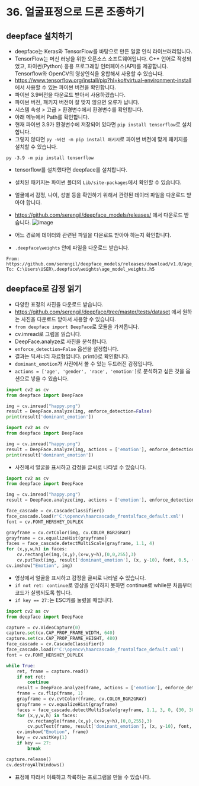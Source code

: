 # 36. 얼굴표정으로 드론 조종하기
## deepface 설치하기
* deepface는 Keras와 TensorFlow를 바탕으로 만든 얼굴 인식 라이브러리입니다. 
* TensorFlow는 머신 러닝을 위한 오픈소스 소프트웨어입니다. C++ 언어로 작성되었고, 파이썬(Python) 응용 프로그래밍 인터페이스(API)를 제공합니다. Tensorflow와 OpenCV의 영상인식을 융합해서 사용할 수 있습니다.
* https://www.tensorflow.org/install/pip?hl=ko#virtual-environment-install 에서 사용할 수 있는 파이썬 버전을 확인합니다.
* 파이썬 3.9버전을 다운로드 받아서 사용하겠습니다. 
* 파이썬 버전, 패키지 버전이 잘 맞지 않으면 오류가 납니다.
* 시스템 속성 > 고급 > 환경변수에서 환경변수를 확인합니다.
* 아래 메뉴에서 Path를 확인합니다.
* 현재 파이썬 3.9가 환경변수에 저장되어 있다면 ```pip install tensorflow```로 설치합니다.
* 그렇지 않다면 ```py -버전 -m pip install 패키지```로 파이썬 버전에 맞게 패키지를 설치할 수 있습니다.
```
py -3.9 -m pip install tensorflow
```
* tensorflow를 설치했다면 deepface를 설치합니다.
* 설치된 패키지는 파이썬 폴더의 ```Lib/site-packages```에서 확인할 수 있습니다.
* 얼굴에서 감정, 나이, 성별 등을 확인하기 위해서 관련된 데이터 파일을 다운로드 받아야 합니다.
* https://github.com/serengil/deepface_models/releases/ 에서 다운로드 받습니다.
![image](https://user-images.githubusercontent.com/76088532/146551611-23a96bda-203e-45ab-a449-dd5f0baeb30f.png)

* 어느 경로에 데이터와 관련된 파일을 다운로드 받아야 하는지 확인합니다. 
* ```.deepface\weights``` 안에 파일을 다운로드 받습니다.
```
From: https://github.com/serengil/deepface_models/releases/download/v1.0/age_model_weights.h5
To: C:\Users\USER\.deepface\weights\age_model_weights.h5
```

## deepface로 감정 읽기
* 다양한 표정의 사진을 다운로드 받습니다.
* https://github.com/serengil/deepface/tree/master/tests/dataset 에서 원하는 사진을 다운로드 받아서 사용할 수 있습니다.
* ```from deepface import DeepFace```로 모듈을 가져옵니다.
* cv.imread로 그림을 읽습니다.
* DeepFace.analyze로 사진을 분석합니다.
* ```enforce_detection=False``` 옵션을 설정합니다.
* 결과는 딕셔너리 자료형입니다. print()로 확인합니다.
* ```dominant_emotion```가 사진에서 볼 수 있는 두드러진 감정입니다. 
* ```actions = ['age', 'gender', 'race', 'emotion']```로 분석하고 싶은 것을 옵션으로 넣을 수 있습니다.
```python
import cv2 as cv
from deepface import DeepFace

img = cv.imread("happy.png")
result = DeepFace.analyze(img, enforce_detection=False)
print(result['dominant_emotion'])
```

```python
import cv2 as cv
from deepface import DeepFace

img = cv.imread("happy.png")
result = DeepFace.analyze(img, actions = ['emotion'], enforce_detection=False)
print(result['dominant_emotion'])
```

* 사진에서 얼굴을 표시하고 감정을 글씨로 나타낼 수 있습니다.
```python
import cv2 as cv
from deepface import DeepFace

img = cv.imread("happy.png")
result = DeepFace.analyze(img, actions = ['emotion'], enforce_detection=False)

face_cascade = cv.CascadeClassifier()
face_cascade.load(r'C:\opencv\haarcascade_frontalface_default.xml')
font = cv.FONT_HERSHEY_DUPLEX

grayframe = cv.cvtColor(img, cv.COLOR_BGR2GRAY)
grayframe = cv.equalizeHist(grayframe)
faces = face_cascade.detectMultiScale(grayframe, 1.1, 4)
for (x,y,w,h) in faces:
    cv.rectangle(img,(x,y),(x+w,y+h),(0,0,255),3)
    cv.putText(img, result['dominant_emotion'], (x, y-10), font, 0.5, (255,0,0))
cv.imshow("Emotion", img)
```

* 영상에서 얼굴을 표시하고 감정을 글씨로 나타낼 수 있습니다.
* ```if not ret: continue```로 영상을 인식하지 못하면 continue로 while문 처음부터 코드가 실행되도록 합니다.
* ```if key == 27:```는 ESC키를 눌렀을 때입니다.
```python
import cv2 as cv
from deepface import DeepFace

capture = cv.VideoCapture(0)
capture.set(cv.CAP_PROP_FRAME_WIDTH, 640)
capture.set(cv.CAP_PROP_FRAME_HEIGHT, 480)
face_cascade = cv.CascadeClassifier()
face_cascade.load(r'C:\opencv\haarcascade_frontalface_default.xml')
font = cv.FONT_HERSHEY_DUPLEX

while True:    
    ret, frame = capture.read()
    if not ret:
        continue
    result = DeepFace.analyze(frame, actions = ['emotion'], enforce_detection=False)
    frame = cv.flip(frame, 1)
    grayframe = cv.cvtColor(frame, cv.COLOR_BGR2GRAY)
    grayframe = cv.equalizeHist(grayframe)
    faces = face_cascade.detectMultiScale(grayframe, 1.1, 3, 0, (30, 30))    
    for (x,y,w,h) in faces:
        cv.rectangle(frame,(x,y),(x+w,y+h),(0,0,255),3)
        cv.putText(frame, result['dominant_emotion'], (x, y-10), font, 0.5, (255,0,0))
    cv.imshow("Emotion", frame)
    key = cv.waitKey(1)
    if key == 27:
        break

capture.release()
cv.destroyAllWindows()
```
* 표정에 따라서 이륙하고 착륙하는 프로그램을 만들 수 있습니다.

